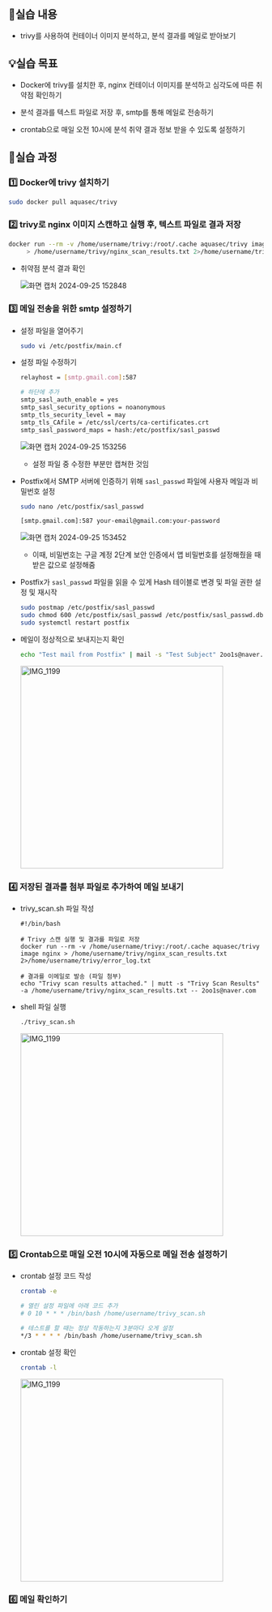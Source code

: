 ## 📌실습 내용

- trivy를 사용하여 컨테이너 이미지 분석하고, 분석 결과를 메일로 받아보기

## 💡실습 목표

- Docker에 trivy를 설치한 후, nginx 컨테이너 이미지를 분석하고 심각도에 따른 취약점 확인하기
- 분석 결과를 텍스트 파일로 저장 후, smtp를 통해 메일로 전송하기

- crontab으로 매일 오전 10시에 분석 취약 결과 정보 받을 수 있도록 설정하기

## 🧾실습 과정

### 1️⃣ Docker에 trivy 설치하기

```bash
sudo docker pull aquasec/trivy
```

### 2️⃣ trivy로 nginx 이미지 스캔하고 실행 후, 텍스트 파일로 결과 저장

```bash
docker run --rm -v /home/username/trivy:/root/.cache aquasec/trivy image nginx \
     > /home/username/trivy/nginx_scan_results.txt 2>/home/username/trivy/error_log.txt
```

- 취약점 분석 결과 확인

  ![화면 캡처 2024-09-25 152848](https://github.com/user-attachments/assets/2c7b43b1-7689-4bc3-91ad-0c1b3e455f4a)

### 3️⃣ 메일 전송을 위한 smtp 설정하기

- 설정 파일을 열어주기

  ```bash
  sudo vi /etc/postfix/main.cf
  ```

- 설정 파일 수정하기

  ```bash
  relayhost = [smtp.gmail.com]:587

  # 하단에 추가
  smtp_sasl_auth_enable = yes
  smtp_sasl_security_options = noanonymous
  smtp_tls_security_level = may
  smtp_tls_CAfile = /etc/ssl/certs/ca-certificates.crt
  smtp_sasl_password_maps = hash:/etc/postfix/sasl_passwd
  ```

  ![화면 캡처 2024-09-25 153256](https://github.com/user-attachments/assets/09df0497-5a48-4b07-bb12-ddc2feea275e)

  - 설정 파일 중 수정한 부분만 캡쳐한 것임

- Postfix에서 SMTP 서버에 인증하기 위해 `sasl_passwd` 파일에 사용자 메일과 비밀번호 설정

  ```bash
  sudo nano /etc/postfix/sasl_passwd

  [smtp.gmail.com]:587 your-email@gmail.com:your-password
  ```

  ![화면 캡처 2024-09-25 153452](https://github.com/user-attachments/assets/38bf3508-13c2-4770-bc80-b2a72bcf40be)

  - 이때, 비밀번호는 구글 계정 2단계 보안 인증에서 앱 비밀번호를 설정해줬을 때 받은 값으로 설정해줌

- Postfix가 `sasl_passwd` 파일을 읽을 수 있게 Hash 테이블로 변경 및 파일 권한 설정 및 재시작

  ```bash
  sudo postmap /etc/postfix/sasl_passwd
  sudo chmod 600 /etc/postfix/sasl_passwd /etc/postfix/sasl_passwd.db
  sudo systemctl restart postfix
  ```

- 메일이 정상적으로 보내지는지 확인

  ```bash
  echo "Test mail from Postfix" | mail -s "Test Subject" 2oo1s@naver.com
  ```

  <img src="https://github.com/user-attachments/assets/1b446129-5b70-4fa8-ae30-bd01ad86efdd" alt="IMG_1199" width="400"/>

### 4️⃣ 저장된 결과를 첨부 파일로 추가하여 메일 보내기

- trivy_scan.sh 파일 작성

  ```shell
  #!/bin/bash

  # Trivy 스캔 실행 및 결과를 파일로 저장
  docker run --rm -v /home/username/trivy:/root/.cache aquasec/trivy image nginx > /home/username/trivy/nginx_scan_results.txt 2>/home/username/trivy/error_log.txt

  # 결과를 이메일로 발송 (파일 첨부)
  echo "Trivy scan results attached." | mutt -s "Trivy Scan Results" -a /home/username/trivy/nginx_scan_results.txt -- 2oo1s@naver.com
  ```

- shell 파일 실행

  ```bash
  ./trivy_scan.sh
  ```

    <img src="https://github.com/user-attachments/assets/0cda072a-f079-48c4-8156-a7a02a3f9030" alt="IMG_1199" width="400"/>

### 5️⃣ Crontab으로 매일 오전 10시에 자동으로 메일 전송 설정하기

- crontab 설정 코드 작성

  ```bash
  crontab -e

  # 열린 설정 파일에 아래 코드 추가
  # 0 10 * * * /bin/bash /home/username/trivy_scan.sh

  # 테스트를 할 때는 정상 작동하는지 3분마다 오게 설정
  */3 * * * * /bin/bash /home/username/trivy_scan.sh
  ```

- crontab 설정 확인

  ```bash
  crontab -l
  ```

  <img src="https://github.com/user-attachments/assets/43a184ba-60ae-48db-a5d0-79ecfe5b5f45" alt="IMG_1199" width="400"/>

### 6️⃣ 메일 확인하기
